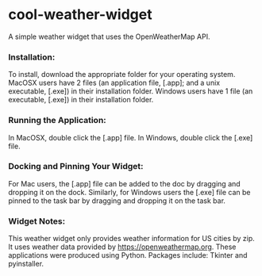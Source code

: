 # cool-weather-widget
A simple weather widget that uses the OpenWeatherMap API.

### Installation:
To install, download the appropriate folder for your operating system.  MacOSX users have 2 files (an application file, [.app]; and a unix executable, [.exe]) in their installation folder.  Windows users have 1 file (an executable, [.exe]) in their installation folder.

### Running the Application:
In MacOSX, double click the [.app] file. In Windows, double click the [.exe] file.

### Docking and Pinning Your Widget:
For Mac users, the [.app] file can be added to the doc by dragging and dropping it on the dock. Similarly, for Windows users the [.exe] file can be pinned to the task bar by dragging and dropping it on the task bar.

### Widget Notes:
This weather widget only provides weather information for US cities by zip.  It uses weather data provided by https://openweathermap.org. These applications were produced using Python.  Packages include: Tkinter and pyinstaller.
